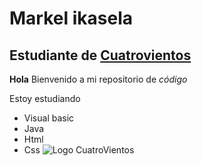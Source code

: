 # Markel ikasela
## Estudiante de [Cuatrovientos](https://Cuatrovientos.org)


**Hola** Bienvenido a mi repositorio de _código_

Estoy estudiando
- Visual basic
- Java
- Html
- Css
![Logo CuatroVientos](https://www.google.com/imgres?q=cuatrovientos&imgurl=https%3A%2F%2Fcuatrovientos.org%2Fwp-content%2Fuploads%2F2025%2F01%2FLOGO-CENTRO-INTEGRADO-CUATROVIENTOS-300x115-2.png&imgrefurl=https%3A%2F%2Fcuatrovientos.org%2F&docid=8XEPDbZnLsJn2M&tbnid=Q-S0erLjUZwV4M&vet=12ahUKEwiP7bHUusSQAxWcTKQEHUVMH00QM3oECBQQAA..i&w=300&h=115&hcb=2&ved=2ahUKEwiP7bHUusSQAxWcTKQEHUVMH00QM3oECBQQAA)
